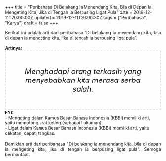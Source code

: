 +++
title = "Peribahasa Di Belakang Ia Menendang Kita, Bila di Depan Ia Mengeting Kita, Jika di Tengah Ia Berpusing Ligat Pula"
date = 2019-12-11T20:00:00Z
updated = 2019-12-11T20:00:30Z
tags = ["Peribahasa", "Karya"]
draft = false
+++

<div dir="ltr" style="text-align: left;" trbidi="on"><div style="text-align: justify;">Berikut ini adalah arti dari peribahasa “Di belakang ia menendang kita, bila di depan ia mengeting kita, jika di tengah ia berpusing ligat pula”.</div><br /><div style="text-align: justify;"><b>Artinya:</b></div><div style="border: 2px dashed #ddd; font-size: 24px; height: auto; margin: 0 auto; padding: 50px; text-align: center; width: auto;"><i>Menghadapi orang terkasih yang menyebabkan kita merasa serba salah.</i></div><b>FYI:</b><br />- Mengeting dalam Kamus Besar Bahasa Indonesia (KBBI) memiliki arti, yaitu memotong urat keting (sebagai hukuman).<br />- Ligat dalam Kamus Besar Bahasa Indonesia (KBBI) memiliki arti, yaitu cekatan; cepat; tangkas.<br /><br /><div style="text-align: justify;">Demikian arti dari peribahasa "Di belakang ia menendang kita, bila di depan ia mengeting kita, jika di tengah ia berpusing ligat pula". Semoga bermanfaat.</div></div>
